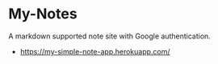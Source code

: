 # My-Notes
A markdown supported note site with Google authentication.
- https://my-simple-note-app.herokuapp.com/
